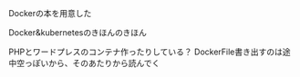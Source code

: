 Dockerの本を用意した

Docker&kubernetesのきほんのきほん

PHPとワードプレスのコンテナ作ったりしている？
DockerFile書き出すのは途中空っぽいから、そのあたりから読んでく
